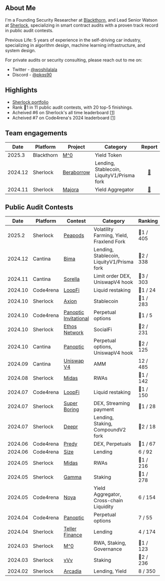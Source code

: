 ## About Me

I'm a Founding Security Researcher at [Blackthorn](https://www.blackthorn.xyz/), and Lead Senior Watson at [Sherlock](https://www.sherlock.xyz/), specializing in smart contract audits with a proven track record in public audit contests.

Previous Life: 5 years of experience in the self-driving car industry, specializing in algorithm design, machine learning infrastructure, and system design.

For private audits or security consulting, please reach out to me on:

- Twitter - [@woshilalala](https://x.com/woshilalala)
- Discord - [@pkqs90](https://discord.com/users/pkqs90)

## Highlights

- [Sherlock portfolio](https://audits.sherlock.xyz/watson/pkqs90)
- Rank 🥇1 in 11 public audit contests, with 20 top-5 finishings.
- Acheived #6 on Sherlock's all time leaderboard [[1]](https://x.com/sherlockdefi/status/1866120198429823267)
- Acheived #7 on Code4rena's 2024 leaderboard [[1]](https://code4rena.com/leaderboard)

## Team engagements

| Date    | Platform 	 | Project                              | Category                                         	           | Report   	|
| ------- | ---------	 | ------------------------------------ | ----------------------------------				 		   | :--:	  	|
| 2025.3  | Blackthorn	 | [M^0](https://www.m0.org/)		                      | Yield Token													 | 			  |
| 2024.12 | Sherlock 	 | [Beraborrow](https://www.beraborrow.com/)                     | Lending, Stablecoin, LiquityV1/Prisma fork					 | [📑](https://1570492309-files.gitbook.io/~/files/v0/b/gitbook-x-prod.appspot.com/o/spaces%2FffzDCMBDa391vIMqruBP%2Fuploads%2FH0OeLYu0cq3ydXQjA8r4%2F%20Beraborrow%20Collaborative%20Audit%20Report%20.pdf?alt=media&token=da81d416-980b-4fef-ab5b-87a04e479a23) 	|
| 2024.11 | Sherlock 	 | [Majora](https://majora.finance/)                         | Yield Aggregator											 | [📑](https://majora.finance/security/sherlock-report.pdf)	|

## Public Audit Contests

| Date | Platform | Contest                              		  | Category                          			| Ranking 	|
| - | - | ----| ------------------------------------ 		  | 	-		|
| 2025.2  | Sherlock  	| [Peapods](https://audits.sherlock.xyz/contests/749)                         		| Volatility Farming, Yield, Fraxlend Fork		| 🥇1 / 405		|
| 2024.12 | Cantina	  	| [Bima](https://cantina.xyz/competitions/44d68da7-3cf4-4cec-a3f8-f0917062dac6/leaderboard)                         			| Lending, Stablecoin, LiquityV1/Prisma fork	| 🥈2 / 338		|
| 2024.11 | Cantina	  	| [Sorella](https://cantina.xyz/competitions/84df57a3-0526-49b8-a7c5-334888f43940/leaderboard)                         		| Limit order DEX, UniswapV4 hook				| 🥉3 / 303		|
| 2024.10 | Code4rena  	| [LoopFi](https://code4rena.com/audits/2024-10-loopfi)                         		| Liquid restaking 								| 🥇1 / 24		|
| 2024.10 | Sherlock  	| [Axion](https://audits.sherlock.xyz/contests/552?filter=results)                          		| Stablecoin 									| 🥇1 / 283		|
| 2024.10 | Code4rena  	| [Panoptic Invitational](https://code4rena.com/audits/2024-09-panoptic-invitational)          		| Perpetual options 							| 🥇1 / 5		|
| 2024.10 | Sherlock  	| [Ethos Network](https://audits.sherlock.xyz/contests/584?filter=results)       					| SocialFi 										| 🥈2 / 231		|
| 2024.10 | Cantina  	| [Panoptic](https://cantina.xyz/competitions/8773f033-afa5-4e7b-b0e8-8f989062ae8a/leaderboard)                             	| Perpetual options, UniswapV4 hook				| 🥈2 / 125		|
| 2024.09 | Cantina  	| [Uniswap V4](https://cantina.xyz/competitions/e2cf6906-ec8b-4c78-a585-74ac90615659/leaderboard)							| AMM 											| 12 / 485		|
| 2024.08 | Sherlock  	| [Midas](https://audits.sherlock.xyz/contests/495)									| RWAs 											| 🥇1 / 142		|
| 2024.07 | Code4rena  	| [LoopFi](https://code4rena.com/audits/2024-07-loopfi)                         		| Liquid restaking 								| 🥇1 / 150		|
| 2024.07 | Sherlock  	| [Super Boring](https://audits.sherlock.xyz/contests/360)                         	| DEX, Streaming payment 						| 🥇1 / 28		|
| 2024.07 | Sherlock  	| [Deepr](https://audits.sherlock.xyz/contests/433)                                	| Lending, Staking, CompoundV2 fork				| 🥈2 / 18		|
| 2024.06 | Code4rena  	| [Predy](https://code4rena.com/audits/2024-05-predy)                                	| DEX, Perpetuals 								| 🥇1 / 67		|
| 2024.06 | Code4rena  	| [Size](https://code4rena.com/audits/2024-06-size)                                 	| Lending 										| 6 / 92		|
| 2024.05 | Sherlock  	| [Midas](https://audits.sherlock.xyz/contests/332/leaderboard)                                	| RWAs											| 🥇1 / 216		|
| 2024.05 | Sherlock  	| [Gamma](https://audits.sherlock.xyz/contests/330/leaderboard)      							| Staking 										| 🥇1 / 278		|
| 2024.05 | Code4rena  	| [Noya](https://code4rena.com/audits/2024-04-noya)                                 	| Yield Aggregator, Cross-chain Liquidity		| 6 / 154		|
| 2024.04 | Code4rena  	| [Panoptic](https://code4rena.com/audits/2024-04-panoptic)                             	| Perpetual options 							| 7 / 55		|
| 2024.04 | Sherlock  	| [Teller Finance](https://audits.sherlock.xyz/contests/295/leaderboard)                       	| Lending 										| 4 / 174		|
| 2024.03 | Sherlock  	| [M^0](https://audits.sherlock.xyz/contests/124/leaderboard)                                  	| RWA, Staking, Governance 						| 🥇1 / 123		|
| 2024.03 | Sherlock  	| [vVv](https://audits.sherlock.xyz/contests/278/leaderboard)                					| Staking 										| 🥈2 / 236		|
| 2024.02 | Sherlock  	| [Arcadia](https://audits.sherlock.xyz/contests/137/leaderboard)                              	| Lending, Yield 			 					| 8 / 350		|